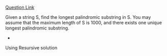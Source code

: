 [Question Link](http://leetcode.com/onlinejudge#question_5)

Given a string S, find the longest palindromic substring in S. You may assume that the maximum length of S is 1000, and there exists one unique longest palindromic substring.

-

Using Resursive solution
